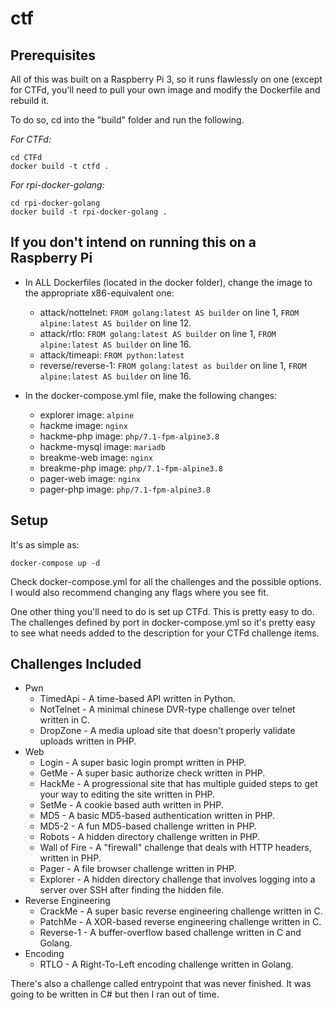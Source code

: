 # ctf

## Prerequisites
All of this was built on a Raspberry Pi 3, so it runs flawlessly on one (except for CTFd, you'll need to pull your own image and modify the Dockerfile and rebuild it.

To do so, cd into the "build" folder and run the following.

*For CTFd:*
```
cd CTFd
docker build -t ctfd .
```

*For rpi-docker-golang:*
```
cd rpi-docker-golang
docker build -t rpi-docker-golang .
```

## If you don't intend on running this on a Raspberry Pi

* In ALL Dockerfiles (located in the docker folder), change the image to the appropriate x86-equivalent one:
  * attack/nottelnet:   `FROM golang:latest AS builder` on line 1, `FROM alpine:latest AS builder` on line 12.
  * attack/rtlo:        `FROM golang:latest AS builder` on line 1, `FROM alpine:latest AS builder` on line 16.
  * attack/timeapi:     `FROM python:latest`
  * reverse/reverse-1:  `FROM golang:latest as builder` on line 1, `FROM alpine:latest AS builder` on line 16.
  
* In the docker-compose.yml file, make the following changes:
  * explorer image:     `alpine`
  * hackme image:       `nginx`
  * hackme-php image:   `php/7.1-fpm-alpine3.8`
  * hackme-mysql image: `mariadb`
  * breakme-web image:  `nginx`
  * breakme-php image:  `php/7.1-fpm-alpine3.8`
  * pager-web image:    `nginx`
  * pager-php image:    `php/7.1-fpm-alpine3.8`

## Setup

It's as simple as:

`docker-compose up -d`

Check docker-compose.yml for all the challenges and the possible options. I would also recommend changing any flags where you see fit.

One other thing you'll need to do is set up CTFd. This is pretty easy to do. The challenges defined by port in docker-compose.yml so it's pretty easy to see what needs added to the description for your CTFd challenge items.

## Challenges Included

* Pwn
  * TimedApi - A time-based API written in Python.
  * NotTelnet - A minimal chinese DVR-type challenge over telnet written in C.
  * DropZone - A media upload site that doesn't properly validate uploads written in PHP.
* Web
  * Login - A super basic login prompt written in PHP.
  * GetMe - A super basic authorize check written in PHP.
  * HackMe - A progressional site that has multiple guided steps to get your way to editing the site written in PHP.
  * SetMe - A cookie based auth written in PHP.
  * MD5 - A basic MD5-based authentication written in PHP.
  * MD5-2 - A fun MD5-based challenge written in PHP.
  * Robots - A hidden directory challenge written in PHP.
  * Wall of Fire - A "firewall" challenge that deals with HTTP headers, written in PHP.
  * Pager - A file browser challenge written in PHP.
  * Explorer - A hidden directory challenge that involves logging into a server over SSH after finding the hidden file.
* Reverse Engineering
  * CrackMe - A super basic reverse engineering challenge written in C.
  * PatchMe - A XOR-based reverse engineering challenge written in C.
  * Reverse-1 - A buffer-overflow based challenge written in C and Golang.
* Encoding
  * RTLO - A Right-To-Left encoding challenge written in Golang.

There's also a challenge called entrypoint that was never finished. It was going to be written in C# but then I ran out of time.
